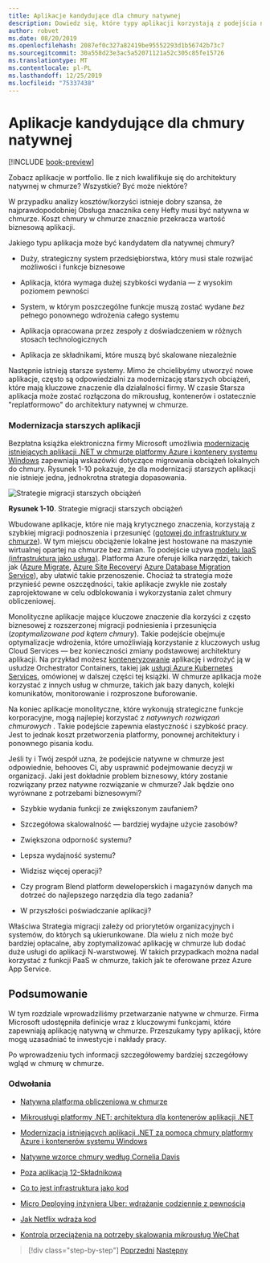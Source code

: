 ```yaml
---
title: Aplikacje kandydujące dla chmury natywnej
description: Dowiedz się, które typy aplikacji korzystają z podejścia natywnego w chmurze
author: robvet
ms.date: 08/20/2019
ms.openlocfilehash: 2087ef0c327a82419be95552293d1b56742b73c7
ms.sourcegitcommit: 30a558d23e3ac5a52071121a52c305c85fe15726
ms.translationtype: MT
ms.contentlocale: pl-PL
ms.lasthandoff: 12/25/2019
ms.locfileid: "75337438"
---
```

# <a name="candidate-apps-for-cloud-native"></a>Aplikacje kandydujące dla chmury natywnej

[!INCLUDE [book-preview](../../../includes/book-preview.md)]

Zobacz aplikacje w portfolio. Ile z nich kwalifikuje się do architektury natywnej w chmurze? Wszystkie? Być może niektóre?

W przypadku analizy kosztów/korzyści istnieje dobry szansa, że najprawdopodobniej Obsługa znacznika ceny Hefty musi być natywna w chmurze. Koszt chmury w chmurze znacznie przekracza wartość biznesową aplikacji.

Jakiego typu aplikacja może być kandydatem dla natywnej chmury?

- Duży, strategiczny system przedsiębiorstwa, który musi stale rozwijać możliwości i funkcje biznesowe

- Aplikacja, która wymaga dużej szybkości wydania — z wysokim poziomem pewności

- System, w którym poszczególne funkcje muszą zostać wydane *bez* pełnego ponownego wdrożenia całego systemu

- Aplikacja opracowana przez zespoły z doświadczeniem w różnych stosach technologicznych

- Aplikacja ze składnikami, które muszą być skalowane niezależnie

Następnie istnieją starsze systemy. Mimo że chcielibyśmy utworzyć nowe aplikacje, często są odpowiedzialni za modernizację starszych obciążeń, które mają kluczowe znaczenie dla działalności firmy. W czasie Starsza aplikacja może zostać rozłączona do mikrousług, kontenerów i ostatecznie "replatformowo" do architektury natywnej w chmurze.

### <a name="modernizing-legacy-apps"></a>Modernizacja starszych aplikacji

Bezpłatna książka elektroniczna firmy Microsoft umożliwia [modernizację istniejących aplikacji .NET w chmurze platformy Azure i kontenery systemu Windows](https://dotnet.microsoft.com/download/thank-you/modernizing-existing-net-apps-ebook) zapewniają wskazówki dotyczące migrowania obciążeń lokalnych do chmury. Rysunek 1-10 pokazuje, że dla modernizacji starszych aplikacji nie istnieje jedna, jednokrotna strategia dopasowania.

![Strategie migracji starszych obciążeń](./media/strategies-for-migrating-legacy-workloads.png)

**Rysunek 1-10**. Strategie migracji starszych obciążeń

Wbudowane aplikacje, które nie mają krytycznego znaczenia, korzystają z szybkiej migracji podnoszenia i przesunięć ([gotowej do infrastruktury w chmurze](../modernize-with-azure-containers/lift-and-shift-existing-apps-azure-iaas.md)). W tym miejscu obciążenie lokalne jest hostowane na maszynie wirtualnej opartej na chmurze bez zmian. To podejście używa [modelu IaaS (infrastruktura jako usługa)](https://azure.microsoft.com/overview/what-is-iaas/). Platforma Azure oferuje kilka narzędzi, takich jak ([Azure Migrate](https://aka.ms/azuremigrate), [Azure Site Recovery](https://azure.microsoft.com/services/site-recovery/)i [Azure Database Migration Service](https://azure.microsoft.com/campaigns/database-migration/)), aby ułatwić takie przenoszenie. Chociaż ta strategia może przynieść pewne oszczędności, takie aplikacje zwykle nie zostały zaprojektowane w celu odblokowania i wykorzystania zalet chmury obliczeniowej.

Monolityczne aplikacje mające kluczowe znaczenie dla korzyści z często biznesowej z rozszerzonej migracji podniesienia i przesunięcia (*zoptymalizowane pod kątem chmury*). Takie podejście obejmuje optymalizacje wdrożenia, które umożliwiają korzystanie z kluczowych usług Cloud Services — bez konieczności zmiany podstawowej architektury aplikacji. Na przykład możesz [konteneryzowanie](https://docs.microsoft.com/virtualization/windowscontainers/about/) aplikację i wdrożyć ją w usłudze Orchestrator Containers, takiej jak [usługi Azure Kubernetes Services](https://azure.microsoft.com/services/kubernetes-service/), omówionej w dalszej części tej książki. W chmurze aplikacja może korzystać z innych usług w chmurze, takich jak bazy danych, kolejki komunikatów, monitorowanie i rozproszone buforowanie.

Na koniec aplikacje monolityczne, które wykonują strategiczne funkcje korporacyjne, mogą najlepiej korzystać z *natywnych rozwiązań chmurowych* . Takie podejście zapewnia elastyczność i szybkość pracy. Jest to jednak koszt przetworzenia platformy, ponownej architektury i ponownego pisania kodu.

Jeśli ty i Twój zespół uzna, że podejście natywne w chmurze jest odpowiednie, behooves Ci, aby usprawnić podejmowanie decyzji w organizacji. Jaki jest dokładnie problem biznesowy, który zostanie rozwiązany przez natywne rozwiązanie w chmurze? Jak będzie ono wyrównane z potrzebami biznesowymi?

- Szybkie wydania funkcji ze zwiększonym zaufaniem?

- Szczegółowa skalowalność — bardziej wydajne użycie zasobów?

- Zwiększona odporność systemu?

- Lepsza wydajność systemu?

- Widzisz więcej operacji?

- Czy program Blend platform deweloperskich i magazynów danych ma dotrzeć do najlepszego narzędzia dla tego zadania?

- W przyszłości poświadczanie aplikacji?

Właściwa Strategia migracji zależy od priorytetów organizacyjnych i systemów, do których są ukierunkowane. Dla wielu z nich może być bardziej opłacalne, aby zoptymalizować aplikację w chmurze lub dodać duże usługi do aplikacji N-warstwowej. W takich przypadkach można nadal korzystać z funkcji PaaS w chmurze, takich jak te oferowane przez Azure App Service.

## <a name="summary"></a>Podsumowanie

W tym rozdziale wprowadziliśmy przetwarzanie natywne w chmurze. Firma Microsoft udostępniła definicje wraz z kluczowymi funkcjami, które zapewniają aplikację natywną w chmurze. Przeszukamy typy aplikacji, które mogą uzasadniać te inwestycje i nakłady pracy.

Po wprowadzeniu tych informacji szczegółowemy bardziej szczegółowy wgląd w chmurę w chmurze.

### <a name="references"></a>Odwołania

- [Natywna platforma obliczeniowa w chmurze](https://www.cncf.io/)

- [Mikrousługi platformy .NET: architektura dla kontenerów aplikacji .NET](https://dotnet.microsoft.com/download/thank-you/microservices-architecture-ebook)

- [Modernizacja istniejących aplikacji .NET za pomocą chmury platformy Azure i kontenerów systemu Windows](https://dotnet.microsoft.com/download/thank-you/modernizing-existing-net-apps-ebook)

- [Natywne wzorce chmury według Cornelia Davis](https://www.manning.com/books/cloud-native-patterns)

- [Poza aplikacją 12-Składnikową](https://content.pivotal.io/blog/beyond-the-twelve-factor-app)

- [Co to jest infrastruktura jako kod](https://docs.microsoft.com/azure/devops/learn/what-is-infrastructure-as-code)

- [Micro Deploying inżyniera Uber: wdrażanie codziennie z pewnością](https://eng.uber.com/micro-deploy/)

- [Jak Netflix wdraża kod](https://www.infoq.com/news/2013/06/netflix/)

- [Kontrola przeciążenia na potrzeby skalowania mikrousług WeChat](https://www.cs.columbia.edu/~ruigu/papers/socc18-final100.pdf)

>[!div class="step-by-step"]
>[Poprzedni](definition.md)
>[Następny](introduce-eshoponcontainers-reference-app.md)

